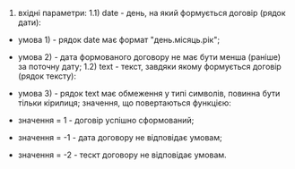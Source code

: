 1. вхідні параметри:
1.1) date - день, на який формується договір (рядок дати):

- умова 1) - рядок date має формат "день.місяць.рік";
- умова 2) - дата формованого договору не має бути менша (раніше) за поточну дату;
1.2) text - текст, завдяки якому формується договір (рядок тексту):

- умова 3) - рядок text має обмеження у типі символів, повинна бути тільки кірилиця;
значення, що повертаються функцією:
- значення = 1 - договір успішно сформований;
- значення = -1 - дата договору не відповідає умовам;
- значення = -2 - тескт договору не відповідає умовам.
